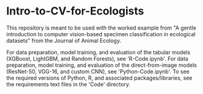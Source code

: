 # Intro-to-CV-for-Ecologists
This repository is meant to be used with the worked example from "A gentle introduction to computer vision-based specimen classification in ecological datasets" from the Journal of Animal Ecology.

For data preparation, model training, and evaluation of the tabular models (XGBoost, LightGBM, and Random Forests), see 'R-Code.ipynb'. 
For data preparation, model training, and evaluation of the direct-from-image models (ResNet-50, VGG-16, and custom CNN), see 'Python-Code.ipynb'.
To see the required versions of Python, R, and associated packages/libraries, see the requirements text files in the 'Code' directory.

